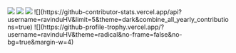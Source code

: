 <img src="https://github-readme-stats.vercel.app/api?username=ravinduHV&show_icons=true&locale=en">
<img src="https://github-readme-streak-stats.herokuapp.com/?user=ravinduHV&">
<img src="https://github-readme-stats.vercel.app/api/top-langs/?username=ravinduHV&theme=dark&hide_border=false&include_all_commits=true&count_private=true&layout=compact">
![](https://github-contributor-stats.vercel.app/api?username=ravinduHV&limit=5&theme=dark&combine_all_yearly_contributions=true)
![](https://github-profile-trophy.vercel.app/?username=ravinduHV&theme=radical&no-frame=false&no-bg=true&margin-w=4)
